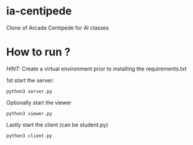 # ia-centipede
Clone of Arcade Centipede for AI classes

# How to run ?
*HINT:* Create a virtual environment prior to installing the requirements.txt

1st start the server:
```
python3 server.py
```

Optionally start the viewer
```
python3 viewer.py
```

Lastly start the client (can be student.py)
```
python3 client.py
```
